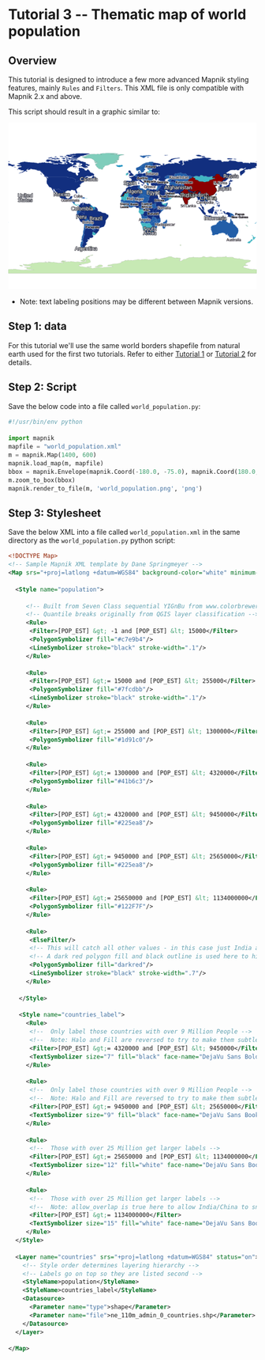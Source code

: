 # Tutorial 3 -- Thematic map of world population

## Overview

This tutorial is designed to introduce a few more advanced Mapnik styling features, mainly `Rules` and `Filters`. This XML file is only compatible with Mapnik 2.x and above.

This script should result in a graphic similar to:

![](images/world_population.png)

* Note: text labeling positions may be different between Mapnik versions.

## Step 1: data

For this tutorial we'll use the same world borders shapefile from natural earth used for the first two tutorials. Refer to either [Tutorial 1](GettingStartedInPython) or [Tutorial 2](GettingStartedInXML) for details.

## Step 2: Script

Save the below code into a file called `world_population.py`:

```python
#!/usr/bin/env python

import mapnik
mapfile = "world_population.xml"
m = mapnik.Map(1400, 600)
mapnik.load_map(m, mapfile)
bbox = mapnik.Envelope(mapnik.Coord(-180.0, -75.0), mapnik.Coord(180.0, 90.0))
m.zoom_to_box(bbox) 
mapnik.render_to_file(m, 'world_population.png', 'png')
```

## Step 3: Stylesheet

Save the below XML into a file called `world_population.xml` in the same directory as the `world_population.py` python script:

```xml
<!DOCTYPE Map>
<!-- Sample Mapnik XML template by Dane Springmeyer -->
<Map srs="+proj=latlong +datum=WGS84" background-color="white" minimum-version="0.7.2">
  
  <Style name="population">

     <!-- Built from Seven Class sequential YIGnBu from www.colorbrewer.org -->
     <!-- Quantile breaks originally from QGIS layer classification -->
     <Rule>
      <Filter>[POP_EST] &gt; -1 and [POP_EST] &lt; 15000</Filter>
      <PolygonSymbolizer fill="#c7e9b4"/>
      <LineSymbolizer stroke="black" stroke-width=".1"/>
     </Rule>
     
     <Rule>
      <Filter>[POP_EST] &gt;= 15000 and [POP_EST] &lt; 255000</Filter>
      <PolygonSymbolizer fill="#7fcdbb"/>
      <LineSymbolizer stroke="black" stroke-width=".1"/>
     </Rule>
     
     <Rule>
      <Filter>[POP_EST] &gt;= 255000 and [POP_EST] &lt; 1300000</Filter>
      <PolygonSymbolizer fill="#1d91c0"/>
     </Rule>
     
     <Rule>
      <Filter>[POP_EST] &gt;= 1300000 and [POP_EST] &lt; 4320000</Filter>
      <PolygonSymbolizer fill="#41b6c3"/>
     </Rule>
          
     <Rule>
      <Filter>[POP_EST] &gt;= 4320000 and [POP_EST] &lt; 9450000</Filter>
      <PolygonSymbolizer fill="#225ea8"/>
     </Rule>
          
     <Rule>
      <Filter>[POP_EST] &gt;= 9450000 and [POP_EST] &lt; 25650000</Filter>
      <PolygonSymbolizer fill="#225ea8"/>
     </Rule>
          
     <Rule>
      <Filter>[POP_EST] &gt;= 25650000 and [POP_EST] &lt; 1134000000</Filter>
      <PolygonSymbolizer fill="#122F7F"/>
     </Rule>
          
     <Rule>
      <ElseFilter/> 
      <!-- This will catch all other values - in this case just India and China -->
      <!-- A dark red polygon fill and black outline is used here to highlight these two countries -->
      <PolygonSymbolizer fill="darkred"/>
      <LineSymbolizer stroke="black" stroke-width=".7"/>
     </Rule>
    
   </Style>
    
   <Style name="countries_label">
     <Rule>
      <!--  Only label those countries with over 9 Million People -->
      <!--  Note: Halo and Fill are reversed to try to make them subtle -->
      <Filter>[POP_EST] &gt;= 4320000 and [POP_EST] &lt; 9450000</Filter>
      <TextSymbolizer size="7" fill="black" face-name="DejaVu Sans Bold" halo-fill="#DFDBE3" halo-radius="1" wrap-width="20">[NAME]</TextSymbolizer>
     </Rule>
          
     <Rule>
      <!--  Only label those countries with over 9 Million People -->
      <!--  Note: Halo and Fill are reversed to try to make them subtle -->
      <Filter>[POP_EST] &gt;= 9450000 and [POP_EST] &lt; 25650000</Filter>
      <TextSymbolizer size="9" fill="black" face-name="DejaVu Sans Book" halo-fill="#DFDBE3" halo-radius="1" wrap-width="20">[NAME]</TextSymbolizer>
     </Rule>
     
     <Rule>
      <!--  Those with over 25 Million get larger labels -->
      <Filter>[POP_EST] &gt;= 25650000 and [POP_EST] &lt; 1134000000</Filter>
      <TextSymbolizer size="12" fill="white" face-name="DejaVu Sans Book" halo-fill="#2E2F39" halo-radius="1" wrap-width="20">[NAME]</TextSymbolizer>
     </Rule>
          
     <Rule>
      <!--  Those with over 25 Million get larger labels -->
      <!--  Note: allow_overlap is true here to allow India/China to sneak through -->
      <Filter>[POP_EST] &gt;= 1134000000</Filter>
      <TextSymbolizer size="15" fill="white" face-name="DejaVu Sans Book" halo-fill="black" halo-radius="1" wrap-width="20" allow-overlap="true" avoid-edges="true">[NAME]</TextSymbolizer>
     </Rule>
  </Style>
  
  <Layer name="countries" srs="+proj=latlong +datum=WGS84" status="on">
    <!-- Style order determines layering hierarchy -->
    <!-- Labels go on top so they are listed second -->
    <StyleName>population</StyleName>
    <StyleName>countries_label</StyleName>
    <Datasource>
      <Parameter name="type">shape</Parameter>
      <Parameter name="file">ne_110m_admin_0_countries.shp</Parameter>
    </Datasource>
  </Layer>

</Map>
```
